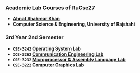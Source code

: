 ### Academic Lab Courses of RuCse27
- **[Ahnaf Shahrear Khan](https://github.com/ahnafshahrear)**
- **Computer Science & Engineering, University of Rajshahi**

### 3rd Year 2nd Semester
- **`CSE-3242` [Operating System Lab](https://github.com/ahnafshahrear/Operating-System-Lab)**
- **`ICE-3262` [Communication Engineering Lab](https://github.com/ahnafshahrear/Communication-Engineering-Lab)**
- **`CSE-3232` [Microprocessor & Assembly Language Lab](https://github.com/ahnafshahrear/Microprocessor-And-Assembly-Language-Lab)**
- **`CSE-3222` [Computer Graphics Lab](https://github.com/ahnafshahrear/Computer-Graphics-Lab)**
